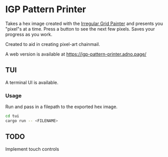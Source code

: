 # IGP Pattern Printer

Takes a hex image created with the [Irregular Grid Painter](https://www.zlosk.com/pgmg/igp/index.html) and presents you "pixel"s at a time. Press a button to see the next few pixels. Saves your progress as you work.

Created to aid in creating pixel-art chainmail.

A web version is available at https://igp-pattern-printer.adno.page/

## TUI

A terminal UI is available.

### Usage

Run and pass in a filepath to the exported hex image.

```sh
cd tui
cargo run -- <FILENAME>
```

## TODO

Implement touch controls
